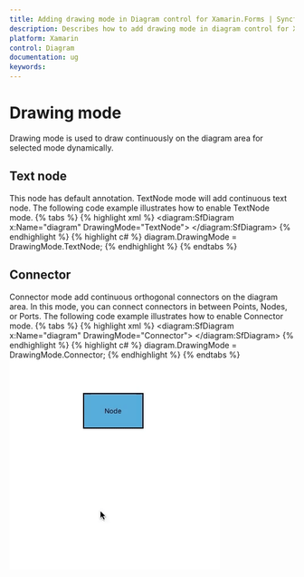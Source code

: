 ```yaml
---
title: Adding drawing mode in Diagram control for Xamarin.Forms | Syncfusion
description: Describes how to add drawing mode in diagram control for Xamarin.Forms
platform: Xamarin
control: Diagram
documentation: ug
keywords: 
---
```

# Drawing mode
Drawing mode is used to draw continuously on the diagram area for selected mode dynamically.

## Text node
This node has default annotation. TextNode mode will add continuous text node. The following code example illustrates how to enable TextNode mode.
{% tabs %}
{% highlight xml %}
<diagram:SfDiagram x:Name="diagram" DrawingMode="TextNode">
 </diagram:SfDiagram> 
{% endhighlight %}
{% highlight c# %}
diagram.DrawingMode = DrawingMode.TextNode;
{% endhighlight %}
{% endtabs %}

## Connector
Connector mode add continuous orthogonal connectors on the diagram area. In this mode, you can connect connectors in between Points, Nodes, or Ports. The following code example illustrates how to enable Connector mode.
{% tabs %}
{% highlight xml %}
<diagram:SfDiagram x:Name="diagram" DrawingMode="Connector">
 </diagram:SfDiagram>
{% endhighlight %}
{% highlight c# %}
diagram.DrawingMode = DrawingMode.Connector;
{% endhighlight %}
{% endtabs %}
![Drawing mode in Xamarin.Forms diagram](DrawingMode_images/DrawingMode.gif)

